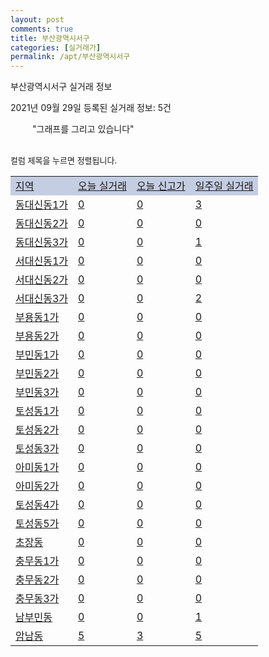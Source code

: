 ```yaml
---
layout: post
comments: true
title: 부산광역시서구
categories: [실거래가]
permalink: /apt/부산광역시서구
---
```


부산광역시서구 실거래 정보

2021년 09월 29일 등록된 실거래 정보: 5건

<!--<script async src="https://pagead2.googlesyndication.com/pagead/js/adsbygoogle.js?client=ca-pub-3485438051770037"
 crossorigin="anonymous"></script>-->

<script type="text/javascript">
  google.charts.load('current', {'packages':['corechart']});
  google.charts.setOnLoadCallback(drawChart);

  function drawChart() {
    var data = google.visualization.arrayToDataTable([['거래일', '매매', '전월세', '전매'], ['21-01', 64, 63, 6], ['21-02', 66, 72, 8], ['21-03', 95, 72, 12], ['21-04', 90, 43, 14], ['21-05', 97, 40, 15], ['21-06', 132, 55, 3], ['21-07', 78, 46, 3], ['21-08', 85, 113, 4], ['21-09', 31, 14, 0]]);

    var options = {
      title: '최근 1년간 유형별 거래량 추이',
      legend: { position: 'bottom' }
    };

    setTimeout(function() {
        var chart = new google.visualization.LineChart(document.getElementById('columnchart_material'));
        chart.draw(data, (options));
        document.getElementById('loading').style.display = 'none';
        var dayLabel = (new Date()).getDay();
        if (dayLabel < 2) {
            sorttable.innerSortFunction.apply(document.getElementById('week'), []);
            sorttable.innerSortFunction.apply(document.getElementById('week'), []);        
        }
        else {
            sorttable.innerSortFunction.apply(document.getElementById('today'), []);
            sorttable.innerSortFunction.apply(document.getElementById('today'), []);
        }
    }, 200);

  }
</script>

<div id="loading" style="z-index:20; display: block; margin-left: 35px">"그래프를 그리고 있습니다"</div>
<div id="columnchart_material" style="width: 95%; margin-left: -35px; display: block"></div>
<!--<div style="width: 95%; margin-left: -35px; display: block">
      <script async src="https://pagead2.googlesyndication.com/pagead/js/adsbygoogle.js?client=ca-pub-3485438051770037"
          crossorigin="anonymous"></script>
      <ins class="adsbygoogle"
          style="display:block"
          data-ad-format="fluid"
          data-ad-layout-key="-fb+5w+4e-db+86"
          data-ad-client="ca-pub-3485438051770037"
          data-ad-slot="1827090281"></ins>
      <script>
          (adsbygoogle = window.adsbygoogle || []).push({});
      </script>
</div>-->
<br>

<font size='small' style='font-size: small;'>컬럼 제목을 누르면 정렬됩니다.</font>
<table class="sortable">
  <tr style='background-color: rgba(114, 132, 186,0.4);'>
    <td id="region"><a href="#">지역</a></td>
    <td id="today"><a href="#">오늘 실거래</a></td>
    <td id="today_new"><a href="#">오늘 신고가</a></td>
    <td id="week"><a href="#">일주일 실거래</a></td>
  </tr>

  
  <tr class="item">
    <td><a href="부산광역시서구동대신동1가">동대신동1가</a></td>
    <td><a href="부산광역시서구동대신동1가">0</a></td>
    <td><a href="부산광역시서구동대신동1가">0</a></td>
    <td><a href="부산광역시서구동대신동1가">3</a></td>
  </tr>
    

  <tr class="item">
    <td><a href="부산광역시서구동대신동2가">동대신동2가</a></td>
    <td><a href="부산광역시서구동대신동2가">0</a></td>
    <td><a href="부산광역시서구동대신동2가">0</a></td>
    <td><a href="부산광역시서구동대신동2가">0</a></td>
  </tr>
    

  <tr class="item">
    <td><a href="부산광역시서구동대신동3가">동대신동3가</a></td>
    <td><a href="부산광역시서구동대신동3가">0</a></td>
    <td><a href="부산광역시서구동대신동3가">0</a></td>
    <td><a href="부산광역시서구동대신동3가">1</a></td>
  </tr>
    

  <tr class="item">
    <td><a href="부산광역시서구서대신동1가">서대신동1가</a></td>
    <td><a href="부산광역시서구서대신동1가">0</a></td>
    <td><a href="부산광역시서구서대신동1가">0</a></td>
    <td><a href="부산광역시서구서대신동1가">0</a></td>
  </tr>
    

  <tr class="item">
    <td><a href="부산광역시서구서대신동2가">서대신동2가</a></td>
    <td><a href="부산광역시서구서대신동2가">0</a></td>
    <td><a href="부산광역시서구서대신동2가">0</a></td>
    <td><a href="부산광역시서구서대신동2가">0</a></td>
  </tr>
    

  <tr class="item">
    <td><a href="부산광역시서구서대신동3가">서대신동3가</a></td>
    <td><a href="부산광역시서구서대신동3가">0</a></td>
    <td><a href="부산광역시서구서대신동3가">0</a></td>
    <td><a href="부산광역시서구서대신동3가">2</a></td>
  </tr>
    

  <tr class="item">
    <td><a href="부산광역시서구부용동1가">부용동1가</a></td>
    <td><a href="부산광역시서구부용동1가">0</a></td>
    <td><a href="부산광역시서구부용동1가">0</a></td>
    <td><a href="부산광역시서구부용동1가">0</a></td>
  </tr>
    

  <tr class="item">
    <td><a href="부산광역시서구부용동2가">부용동2가</a></td>
    <td><a href="부산광역시서구부용동2가">0</a></td>
    <td><a href="부산광역시서구부용동2가">0</a></td>
    <td><a href="부산광역시서구부용동2가">0</a></td>
  </tr>
    

  <tr class="item">
    <td><a href="부산광역시서구부민동1가">부민동1가</a></td>
    <td><a href="부산광역시서구부민동1가">0</a></td>
    <td><a href="부산광역시서구부민동1가">0</a></td>
    <td><a href="부산광역시서구부민동1가">0</a></td>
  </tr>
    

  <tr class="item">
    <td><a href="부산광역시서구부민동2가">부민동2가</a></td>
    <td><a href="부산광역시서구부민동2가">0</a></td>
    <td><a href="부산광역시서구부민동2가">0</a></td>
    <td><a href="부산광역시서구부민동2가">0</a></td>
  </tr>
    

  <tr class="item">
    <td><a href="부산광역시서구부민동3가">부민동3가</a></td>
    <td><a href="부산광역시서구부민동3가">0</a></td>
    <td><a href="부산광역시서구부민동3가">0</a></td>
    <td><a href="부산광역시서구부민동3가">0</a></td>
  </tr>
    

  <tr class="item">
    <td><a href="부산광역시서구토성동1가">토성동1가</a></td>
    <td><a href="부산광역시서구토성동1가">0</a></td>
    <td><a href="부산광역시서구토성동1가">0</a></td>
    <td><a href="부산광역시서구토성동1가">0</a></td>
  </tr>
    

  <tr class="item">
    <td><a href="부산광역시서구토성동2가">토성동2가</a></td>
    <td><a href="부산광역시서구토성동2가">0</a></td>
    <td><a href="부산광역시서구토성동2가">0</a></td>
    <td><a href="부산광역시서구토성동2가">0</a></td>
  </tr>
    

  <tr class="item">
    <td><a href="부산광역시서구토성동3가">토성동3가</a></td>
    <td><a href="부산광역시서구토성동3가">0</a></td>
    <td><a href="부산광역시서구토성동3가">0</a></td>
    <td><a href="부산광역시서구토성동3가">0</a></td>
  </tr>
    

  <tr class="item">
    <td><a href="부산광역시서구아미동1가">아미동1가</a></td>
    <td><a href="부산광역시서구아미동1가">0</a></td>
    <td><a href="부산광역시서구아미동1가">0</a></td>
    <td><a href="부산광역시서구아미동1가">0</a></td>
  </tr>
    

  <tr class="item">
    <td><a href="부산광역시서구아미동2가">아미동2가</a></td>
    <td><a href="부산광역시서구아미동2가">0</a></td>
    <td><a href="부산광역시서구아미동2가">0</a></td>
    <td><a href="부산광역시서구아미동2가">0</a></td>
  </tr>
    

  <tr class="item">
    <td><a href="부산광역시서구토성동4가">토성동4가</a></td>
    <td><a href="부산광역시서구토성동4가">0</a></td>
    <td><a href="부산광역시서구토성동4가">0</a></td>
    <td><a href="부산광역시서구토성동4가">0</a></td>
  </tr>
    

  <tr class="item">
    <td><a href="부산광역시서구토성동5가">토성동5가</a></td>
    <td><a href="부산광역시서구토성동5가">0</a></td>
    <td><a href="부산광역시서구토성동5가">0</a></td>
    <td><a href="부산광역시서구토성동5가">0</a></td>
  </tr>
    

  <tr class="item">
    <td><a href="부산광역시서구초장동">초장동</a></td>
    <td><a href="부산광역시서구초장동">0</a></td>
    <td><a href="부산광역시서구초장동">0</a></td>
    <td><a href="부산광역시서구초장동">0</a></td>
  </tr>
    

  <tr class="item">
    <td><a href="부산광역시서구충무동1가">충무동1가</a></td>
    <td><a href="부산광역시서구충무동1가">0</a></td>
    <td><a href="부산광역시서구충무동1가">0</a></td>
    <td><a href="부산광역시서구충무동1가">0</a></td>
  </tr>
    

  <tr class="item">
    <td><a href="부산광역시서구충무동2가">충무동2가</a></td>
    <td><a href="부산광역시서구충무동2가">0</a></td>
    <td><a href="부산광역시서구충무동2가">0</a></td>
    <td><a href="부산광역시서구충무동2가">0</a></td>
  </tr>
    

  <tr class="item">
    <td><a href="부산광역시서구충무동3가">충무동3가</a></td>
    <td><a href="부산광역시서구충무동3가">0</a></td>
    <td><a href="부산광역시서구충무동3가">0</a></td>
    <td><a href="부산광역시서구충무동3가">0</a></td>
  </tr>
    

  <tr class="item">
    <td><a href="부산광역시서구남부민동">남부민동</a></td>
    <td><a href="부산광역시서구남부민동">0</a></td>
    <td><a href="부산광역시서구남부민동">0</a></td>
    <td><a href="부산광역시서구남부민동">1</a></td>
  </tr>
    

  <tr class="item">
    <td><a href="부산광역시서구암남동">암남동</a></td>
    <td><a href="부산광역시서구암남동">5</a></td>
    <td><a href="부산광역시서구암남동">3</a></td>
    <td><a href="부산광역시서구암남동">5</a></td>
  </tr>
    


</table>


    